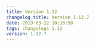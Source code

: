 ```yaml
---
title: Version 1.12
changelog_title: Version 1.12.7
date: 2019-03-22 10:16:58 
tags: changelogs 1.12
version: 1.12.7
---
```

<script src="https://gist.github.com/spinnaker-release/d888a8550835b5527abef90d8b72e760.js"/>